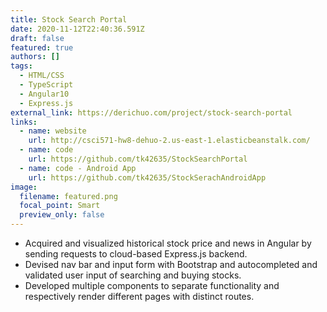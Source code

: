 ```yaml
---
title: Stock Search Portal
date: 2020-11-12T22:40:36.591Z
draft: false
featured: true
authors: []
tags:
  - HTML/CSS
  - TypeScript
  - Angular10
  - Express.js
external_link: https://derichuo.com/project/stock-search-portal
links:
  - name: website
    url: http://csci571-hw8-dehuo-2.us-east-1.elasticbeanstalk.com/
  - name: code
    url: https://github.com/tk42635/StockSearchPortal
  - name: code - Android App
    url: https://github.com/tk42635/StockSerachAndroidApp
image:
  filename: featured.png
  focal_point: Smart
  preview_only: false
---
```

* Acquired and visualized historical stock price and news in Angular by sending requests to cloud-based Express.js backend.
* Devised nav bar and input form with Bootstrap and autocompleted and validated user input of searching and buying stocks.
* Developed multiple components to separate functionality and respectively render different pages with distinct routes.